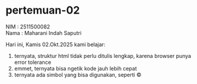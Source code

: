 # pertemuan-02<br>
NIM : 2511500082<br>
Nama : Maharani Indah Saputri<br>

Hari ini, Kamis 02.Okt.2025 kami belajar:<br>
1) ternyata, struktur html tidak perlu ditulis lengkap, karena browser punya error tolerance<br>
2) emmet, ternyata bisa ngetik kode jauh lebih cepat
3) ternyata ada simbol yang bisa digunakan, seperti &copy;